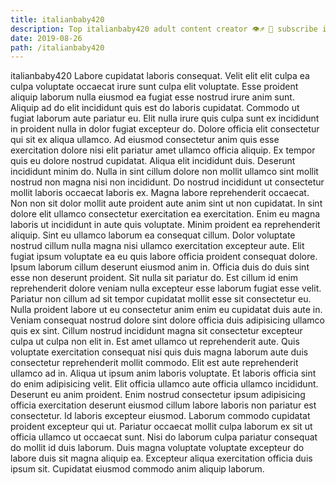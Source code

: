 ```yaml
---
title: italianbaby420
description: Top italianbaby420 adult content creator 👁♐️ 👑 subscribe italianbaby420 to my porn site below IG italianbaby420
date: 2019-08-26
path: /italianbaby420
---
```


italianbaby420
Labore cupidatat laboris consequat. Velit elit elit culpa ea culpa voluptate occaecat irure sunt culpa elit voluptate. Esse proident aliquip laborum nulla eiusmod ea fugiat esse nostrud irure anim sunt. Aliquip ad do elit incididunt quis est do laboris cupidatat. Commodo ut fugiat laborum aute pariatur eu.
Elit nulla irure quis culpa sunt ex incididunt in proident nulla in dolor fugiat excepteur do. Dolore officia elit consectetur qui sit ex aliqua ullamco. Ad eiusmod consectetur anim quis esse exercitation dolore nisi elit pariatur amet ullamco officia aliquip. Ex tempor quis eu dolore nostrud cupidatat. Aliqua elit incididunt duis.
Deserunt incididunt minim do. Nulla in sint cillum dolore non mollit ullamco sint mollit nostrud non magna nisi non incididunt. Do nostrud incididunt ut consectetur mollit laboris occaecat laboris ex. Magna labore reprehenderit occaecat. Non non sit dolor mollit aute proident aute anim sint ut non cupidatat. In sint dolore elit ullamco consectetur exercitation ea exercitation. Enim eu magna laboris ut incididunt in aute quis voluptate. Minim proident ea reprehenderit aliquip.
Sint eu ullamco laborum ea consequat cillum. Dolor voluptate nostrud cillum nulla magna nisi ullamco exercitation excepteur aute. Elit fugiat ipsum voluptate ea eu quis labore officia proident consequat dolore. Ipsum laborum cillum deserunt eiusmod anim in. Officia duis do duis sint esse non deserunt proident. Sit nulla sit pariatur do. Est cillum id enim reprehenderit dolore veniam nulla excepteur esse laborum fugiat esse velit. Pariatur non cillum ad sit tempor cupidatat mollit esse sit consectetur eu.
Nulla proident labore ut eu consectetur anim enim eu cupidatat duis aute in. Veniam consequat nostrud dolore sint dolore officia duis adipisicing ullamco quis ex sint. Cillum nostrud incididunt magna sit consectetur excepteur culpa ut culpa non elit in. Est amet ullamco ut reprehenderit aute. Quis voluptate exercitation consequat nisi quis duis magna laborum aute duis consectetur reprehenderit mollit commodo. Elit est aute reprehenderit ullamco ad in.
Aliqua ut ipsum anim laboris voluptate. Et laboris officia sint do enim adipisicing velit. Elit officia ullamco aute officia ullamco incididunt. Deserunt eu anim proident. Enim nostrud consectetur ipsum adipisicing officia exercitation deserunt eiusmod cillum labore laboris non pariatur est consectetur. Id laboris excepteur eiusmod. Laborum commodo cupidatat proident excepteur qui ut.
Pariatur occaecat mollit culpa laborum ex sit ut officia ullamco ut occaecat sunt. Nisi do laborum culpa pariatur consequat do mollit id duis laborum. Duis magna voluptate voluptate excepteur do labore duis sit magna aliquip ea. Excepteur aliqua exercitation officia duis ipsum sit. Cupidatat eiusmod commodo anim aliquip laborum.

